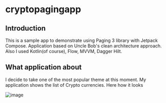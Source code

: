 # cryptopagingapp

Introduction
-----------------
This is a sample app to demonstrate using Paging 3 library with Jetpack Compose. Application based on Uncle Bob's clean architecture approach.
Also I used Kotlin(of course), Flow, MVVM, Dagger Hilt.

What application about
-----------------
I decide to take one of the most popular theme at this moment. My application shows the list of Crypto currencies.
Here how it looks

![image](https://user-images.githubusercontent.com/62029439/154725396-084a3b07-45a2-4bc4-b734-00fd5ccca64d.png)


